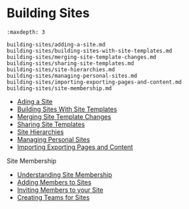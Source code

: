 # Building Sites

```{toctree}
:maxdepth: 3

building-sites/adding-a-site.md
building-sites/building-sites-with-site-templates.md
building-sites/merging-site-template-changes.md
building-sites/sharing-site-templates.md
building-sites/site-hierarchies.md
building-sites/managing-personal-sites.md
building-sites/importing-exporting-pages-and-content.md
building-sites/site-membership.md
```

* [Ading a Site](./building-sites/adding-a-site.md)
* [Building Sites With Site Templates](./building-sites/building-sites-with-site-templates.md)
* [Merging Site Template Changes](./building-sites/merging-site-template-changes.md)
* [Sharing Site Templates](./building-sites/sharing-site-templates.md)
* [Site Hierarchies](./building-sites/site-hierarchies.md)
* [Managing Personal Sites](./building-sites/managing-personal-sites.md)
* [Importing Exporting Pages and Content](./building-sites/importing-exporting-pages-and-content.md)

Site Membership

* [Understanding Site Membership](./building-sites/site-membership/understanding-site-membership.md)
* [Adding Members to Sites](./building-sites/site-membership/adding-members-to-sites.md)
* [Inviting Members to your Site](./building-sites/site-membership/inviting-members-to-your-site.md)
* [Creating Teams for Sites](./building-sites/site-membership/creating-teams-for-sites.md)